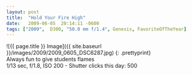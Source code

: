 ```yaml
---
layout: post
title:  "Hold Your Fire High"
date:   2009-06-05  20:14:11 -0600
tags: ["2009",  D300, "50.0 mm f/1.4", Genesis, FavoriteOfTheYear]
---
```

![{{ page.title }} Image]({{ site.baseurl }}/images/2009/2009_0605_DSC6287.jpg)
{: .prettyprint}  
Always fun to give students flames  
1/13 sec, f/1.8, ISO 200 - Shutter clicks this day: 500